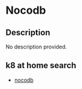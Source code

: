 # Nocodb

## Description

No description provided.

## k8 at home search

- [nocodb](https://nanne.dev/k8s-at-home-search/#/nocodb)
